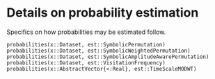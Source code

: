 # Details on probability estimation

Specifics on how probabilities may be estimated follow.

```@docs
probabilities(x::Dataset, est::SymbolicPermutation)
probabilities(x::Dataset, est::SymbolicWeightedPermutation)
probabilities(x::Dataset, est::SymbolicAmplitudeAwarePermutation)
probabilities(x::Dataset, est::VisitationFrequency)
probabilities(x::AbstractVector{<:Real}, est::TimeScaleMODWT)
```
